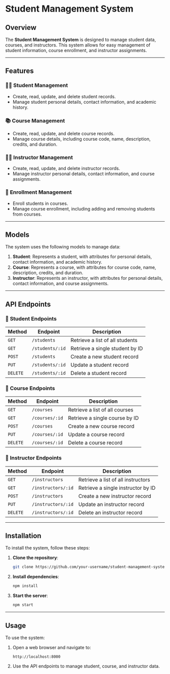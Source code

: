
# **Student Management System**

## **Overview**

The **Student Management System** is designed to manage student data, courses, and instructors. This system allows for easy management of student information, course enrollment, and instructor assignments.

---

## **Features**

### 🧑‍🎓 **Student Management**

- Create, read, update, and delete student records.
- Manage student personal details, contact information, and academic history.

### 📚 **Course Management**

- Create, read, update, and delete course records.
- Manage course details, including course code, name, description, credits, and duration.

### 👨‍🏫 **Instructor Management**

- Create, read, update, and delete instructor records.
- Manage instructor personal details, contact information, and course assignments.

### 📝 **Enrollment Management**

- Enroll students in courses.
- Manage course enrollment, including adding and removing students from courses.

---

## **Models**

The system uses the following models to manage data:

1. **Student**: Represents a student, with attributes for personal details, contact information, and academic history.
2. **Course**: Represents a course, with attributes for course code, name, description, credits, and duration.
3. **Instructor**: Represents an instructor, with attributes for personal details, contact information, and course assignments.

---

## **API Endpoints**

### 📌 **Student Endpoints**

| **Method** | **Endpoint**         | **Description**                     |
|------------|----------------------|-------------------------------------|
| `GET`     | `/students`           | Retrieve a list of all students     |
| `GET`     | `/students/:id`       | Retrieve a single student by ID     |
| `POST`    | `/students`           | Create a new student record         |
| `PUT`     | `/students/:id`       | Update a student record             |
| `DELETE`  | `/students/:id`       | Delete a student record             |

### 📌 **Course Endpoints**

| **Method** | **Endpoint**         | **Description**                     |
|------------|----------------------|-------------------------------------|
| `GET`     | `/courses`            | Retrieve a list of all courses      |
| `GET`     | `/courses/:id`        | Retrieve a single course by ID      |
| `POST`    | `/courses`            | Create a new course record          |
| `PUT`     | `/courses/:id`        | Update a course record              |
| `DELETE`  | `/courses/:id`        | Delete a course record              |

### 📌 **Instructor Endpoints**

| **Method** | **Endpoint**          | **Description**                        |
|------------|-----------------------|----------------------------------------|
| `GET`     | `/instructors`         | Retrieve a list of all instructors     |
| `GET`     | `/instructors/:id`     | Retrieve a single instructor by ID     |
| `POST`    | `/instructors`         | Create a new instructor record         |
| `PUT`     | `/instructors/:id`     | Update an instructor record            |
| `DELETE`  | `/instructors/:id`     | Delete an instructor record            |

---

## **Installation**

To install the system, follow these steps:

1. **Clone the repository**:

   ```bash
   git clone https://github.com/your-username/student-management-system.git
   ```

2. **Install dependencies**:

   ```bash
   npm install
   ```

3. **Start the server**:

   ```bash
   npm start
   ```

---

## **Usage**

To use the system:

1. Open a web browser and navigate to:

   ```
   http://localhost:8000
   ```

2. Use the API endpoints to manage student, course, and instructor data.

